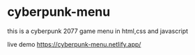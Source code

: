 # cyberpunk-menu
this is a  cyberpunk 2077 game menu in html,css and javascript



live demo
https://cyberpunk-menu.netlify.app/
